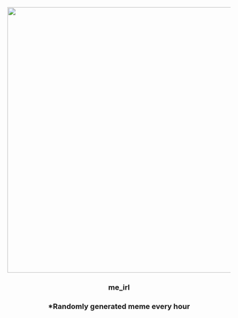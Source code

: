 <p align="center">
        <img src="https://i.redd.it/6mxd5t32ew0a1.gif" width="600" height="600">
        </p>
        <h3 align="center">me_irl</h3>
        <h3 align="center">*Randomly generated meme every hour</h3>
    